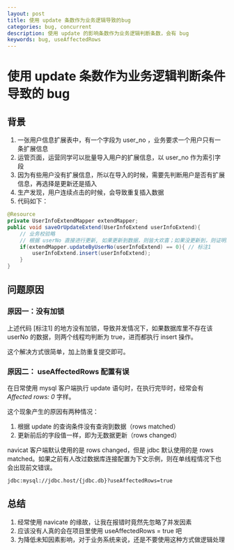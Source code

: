 ```yaml
---
layout: post
title: 使用 update 条数作为业务逻辑导致的bug
categories: bug, concurrent
description: 使用 update 的影响条数作为业务逻辑判断条数，会有 bug
keywords: bug, useAffectedRows
---
```

# 使用 update 条数作为业务逻辑判断条件导致的 bug

## 背景
1. 一张用户信息扩展表中，有一个字段为 user_no ，业务要求一个用户只有一条扩展信息
2. 运管页面，运营同学可以批量导入用户的扩展信息，以 user_no 作为索引字段
3. 因为有些用户没有扩展信息，所以在导入的时候，需要先判断用户是否有扩展信息，再选择是更新还是插入
4. 生产发现，用户连续点击的时候，会导致重复插入数据
5. 代码如下：

```java
@Resource
private UserInfoExtendMapper extendMapper;
public void saveOrUpdateExtend(UserInfoExtend userInfoExtend){
    // 业务校验略
    // 根据 userNo 直接进行更新, 如果更新到数据，则皆大欢喜；如果没更新到，则证明新数据，执行插入
    if(extendMapper.updateByUserNo(userInfoExtend) == 0){ // 标注1
        userInfoExtend.insert(userInfoExtend);
    }
}
```

## 问题原因
### 原因一：没有加锁
上述代码 [标注1] 的地方没有加锁，导致并发情况下，如果数据库里不存在该 userNo 的数据，则两个线程均判断为 true，进而都执行 insert 操作。

这个解决方式很简单，加上防重复提交即可。

### 原因二： useAffectedRows 配置有误
在日常使用 mysql 客户端执行 update 语句时，在执行完毕时，经常会有 *Affected rows: 0*  字样。

这个现象产生的原因有两种情况：

1. 根据 update 的查询条件没有查询到数据（rows matched）
2. 更新前后的字段值一样，即为无数据更新（rows changed）

navicat 客户端默认使用的是 rows changed，但是 jdbc 默认使用的是 rows matched。如果之前有人改过数据库连接配置为下文示例，则在单线程情况下也会出现前文错误。

```text
jdbc:mysql://jdbc.host/{jdbc.db}?useAffectedRows=true
```

## 总结
1. 经常使用 navicate 的缘故，让我在报错时竟然先忽略了并发因素
2. 应该没有人真的会在项目里使用 useAffectedRows = true 吧
3. 为降低未知因素影响，对于业务系统来说，还是不要使用这种方式做逻辑处理
